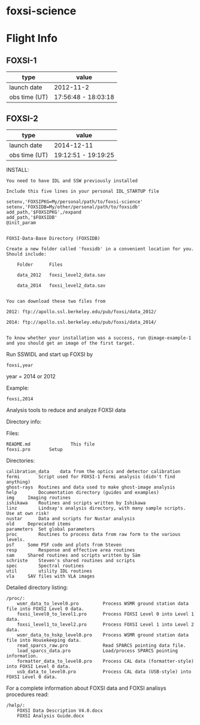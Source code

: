 foxsi-science
=============

# Flight Info

## FOXSI-1

type | value
-----| -----
launch date | 2012-11-2
obs time (UT) | 17:56:48 - 18:03:18

## FOXSI-2

type | value
-----| -----
launch date | 2014-12-11
obs time (UT) | 19:12:51 - 19:19:25


INSTALL:

    You need to have IDL and SSW previously installed

    Include this five lines in your personal IDL_STARTUP file

    setenv,'FOXSIPKG=My/personal/path/to/foxsi-science'
    setenv,'FOXSIDB=My/other/personal/path/to/foxsidb'
    add_path,'$FOXSIPKG',/expand
    add_path,'$FOXSIDB'
    @init_param


    FOXSI-Data-Base Directory (FOXSIDB)
    
    Create a new folder called 'foxsidb' in a convenient location for you.
    Should include:
        
        Folder      Files

        data_2012   foxsi_level2_data.sav

        data_2014   foxsi_level2_data.sav


    You can download these two files from 

    2012: ftp://apollo.ssl.berkeley.edu/pub/foxsi/data_2012/

    2014: ftp://apollo.ssl.berkeley.edu/pub/foxsi/data_2014/


    To know whether your installation was a success, run @image-example-1
    and you should get an image of the first target.


Run SSWIDL and start up FOXSI by

    foxsi,year

year = 2014 or 2012

Example:
    
    foxsi,2014



Analysis tools to reduce and analyze FOXSI data

Directory info:

Files:

	README.md				This file
	foxsi.pro       Setup	


Directories:

	calibration_data	data from the optics and detector calibration
	fermi		Script used for FOXSI-1 Fermi analysis (didn't find anything)
	ghost-rays	Routines and data used to make ghost-image analysis
	help		Documentation directory (guides and examples)
  	img		Imaging routines
  	ishikawa	Routines and scripts written by Ishikawa
  	linz		Lindsay's analysis directory, with many sample scripts. Use at own risk!
  	nustar		Data and scripts for Nustar analysis
  	old		Deprecated items
  	parameters	Set global parameters
  	proc		Routines to process data from raw form to the various levels.
  	psf		Some PSF code and plots from Steven
  	resp		Response and effective area routines
  	sam		Shared routines and scripts written by Säm
  	schriste	Steven's shared routines and scripts
  	spec		Spectral routines
  	util		utility IDL routines
  	vla		SAV files with VLA images
  	
Detailed directory listing:

	/proc/:
		wsmr_data_to_level0.pro			Process WSMR ground station data file into FOXSI Level 0 data.
		foxsi_level0_to_level1.pro		Process FOXSI Level 0 into Level 1 data.
		foxsi_level1_to_level2.pro		Process FOXSI Level 1 into Level 2 data.
		wsmr_data_to_hskp_level0.pro	Process WSMR ground station data file into Housekeeping data.
		read_sparcs_raw.pro				Read SPARCS pointing data file.
		load_sparcs_data.pro			Load/process SPARCS pointing information.
		formatter_data_to_level0.pro	Process CAL data (formatter-style) into FOXSI Level 0 data.
		usb_data_to_level0.pro			Process CAL data (USB-style) into FOXSI Level 0 data.


For a complete information about FOXSI data and FOXSI analisys procedures read:

	/help/:
		FOXSI Data Description V4.0.docx
		FOXSI Analysis Guide.docx
